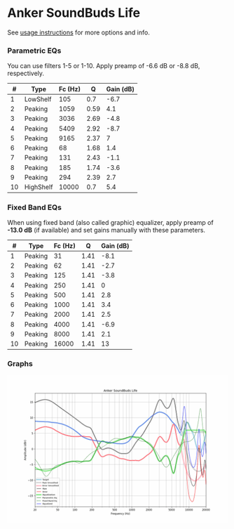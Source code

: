 # Anker SoundBuds Life
See [usage instructions](https://github.com/jaakkopasanen/AutoEq#usage) for more options and info.

### Parametric EQs
You can use filters 1-5 or 1-10. Apply preamp of -6.6 dB or -8.8 dB, respectively.

|   # | Type      |   Fc (Hz) |    Q |   Gain (dB) |
|-----|-----------|-----------|------|-------------|
|   1 | LowShelf  |       105 | 0.7  |        -6.7 |
|   2 | Peaking   |      1059 | 0.59 |         4.1 |
|   3 | Peaking   |      3036 | 2.69 |        -4.8 |
|   4 | Peaking   |      5409 | 2.92 |        -8.7 |
|   5 | Peaking   |      9165 | 2.37 |         7   |
|   6 | Peaking   |        68 | 1.68 |         1.4 |
|   7 | Peaking   |       131 | 2.43 |        -1.1 |
|   8 | Peaking   |       185 | 1.74 |        -3.6 |
|   9 | Peaking   |       294 | 2.39 |         2.7 |
|  10 | HighShelf |     10000 | 0.7  |         5.4 |

### Fixed Band EQs
When using fixed band (also called graphic) equalizer, apply preamp of **-13.0 dB** (if available) and set gains manually with these parameters.

|   # | Type    |   Fc (Hz) |    Q |   Gain (dB) |
|-----|---------|-----------|------|-------------|
|   1 | Peaking |        31 | 1.41 |        -8.1 |
|   2 | Peaking |        62 | 1.41 |        -2.7 |
|   3 | Peaking |       125 | 1.41 |        -3.8 |
|   4 | Peaking |       250 | 1.41 |         0   |
|   5 | Peaking |       500 | 1.41 |         2.8 |
|   6 | Peaking |      1000 | 1.41 |         3.4 |
|   7 | Peaking |      2000 | 1.41 |         2.5 |
|   8 | Peaking |      4000 | 1.41 |        -6.9 |
|   9 | Peaking |      8000 | 1.41 |         2.1 |
|  10 | Peaking |     16000 | 1.41 |        13   |

### Graphs
![](./Anker%20SoundBuds%20Life.png)
